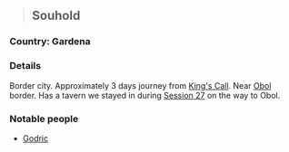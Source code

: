 >## Souhold

### Country: Gardena

### Details

Border city. Approximately 3 days journey from [King's Call](King's%20Call.md). Near [Obol](Obol.md) border. Has a tavern we stayed in during [Session 27](../Adventure%20Log.md#Dec%2018,%202021%20-%20Session%2027) on the way to Obol.


### Notable people
- [Godric](../Characters/NPCs/Godric.md)
